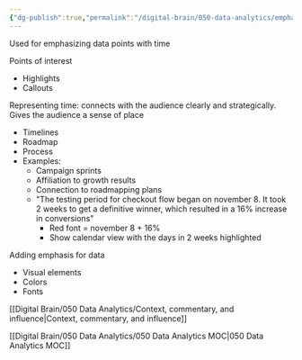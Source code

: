 ```yaml
---
{"dg-publish":true,"permalink":"/digital-brain/050-data-analytics/emphasizing-data-with-time/"}
---
```


Used for emphasizing data points with time

Points of interest
- Highlights
- Callouts

Representing time: connects with the audience clearly and strategically. Gives the audience a sense of place
- Timelines
- Roadmap
- Process
- Examples:
	- Campaign sprints
	- Affiliation to growth results
	- Connection to roadmapping plans
	- "The testing period for checkout flow began on november 8. It took 2 weeks to get a definitive winner, which resulted in a 16% increase in conversions"
		- Red font = november 8 + 16%
		- Show calendar view with the days in 2 weeks highlighted

Adding emphasis for data
- Visual elements 
- Colors
- Fonts

[[Digital Brain/050 Data Analytics/Context, commentary, and influence\|Context, commentary, and influence]]

[[Digital Brain/050 Data Analytics/050 Data Analytics MOC\|050 Data Analytics MOC]]

